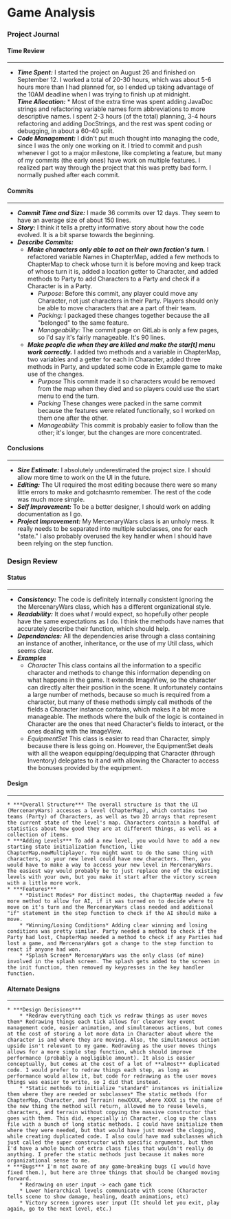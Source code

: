 # Game Analysis
### Project Journal
#### Time Review
***
* ***Time Spent:*** I started the project on August 26 and finished on September 12. I worked a total of 20-30 hours, which was about 5-6 hours more than I had planned for, so I ended up taking advantage of the 10AM deadline when I was trying to finish up at midnight.  
***Time Allocation:*** * Most of the extra time was spent adding JavaDoc strings and refactoring variable names form abbreviations to more descriptive names. I spent 2-3 hours (of the total) planning, 3-4 hours refactoring and adding DocStrings, and the rest was spent coding or debugging, in about a 60-40 split.
* ***Code Management:*** I didn't put much thought into managing the code, since I was the only one working on it. I tried to commit and push whenever I got to a major milestone, like completing a feature, but many of my commits (the early ones) have work on multiple features. I realized part way through the project that this was pretty bad form. I normally pushed after each commit.


#### Commits
***
* ***Commit Time and Size:*** I made 36 commits over 12 days. They seem to have an average size of about 150 lines.
* ***Story:*** I think it tells a pretty informative story about how the code evolved. It is a bit sparse towards the beginning.
*  ***Describe Commits:***
    * ***Make characters only able to act on their own faction's turn.***  I refactored variable Names in ChapterMap, added a few methods to ChapterMap to check whose turn it is before moving and keep track of whose turn it is, added a location getter to Character, and added methods to Party to add Characters to a Party and check if a Character is in a Party.
        * *Purpose:* Before this commit, any player could move any Character, not just characters in their Party. Players should only be able to move characters that are a part of their team.
        * *Packing:* I packaged these changes together because the all "belonged" to the same feature.
        * *Manageability:* The commit page on GitLab is only a few pages, so I'd say it's fairly manageable. It's 90 lines.
    * ***Make people die when they are killed and make the star[t] menu work correctly.*** I added two methods and a variable in ChapterMap, two variables and a getter for each in Character, added three methods in Party, and updated some code in Example game to make use of the changes.
        * *Purpose* This commit made it so characters would be removed from the map when they died and so players could use the start menu to end the turn.
        * *Packing* These changes were packed in the same commit because the features were related functionally, so I worked on them one after the other.
        * *Manageability* This commit is probably easier to follow than the other; it's longer, but the changes are more concentrated.


#### Conclusions
***
* ***Size Estimate:*** I absolutely underestimated the project size. I should allow more time to work on the UI in the future.
* ***Editing:*** The UI required the most editing because there were so many little errors to make and gotchasmto remember. The rest of the code was much more simple.
* ***Self Improvement:*** To be a better designer, I should work on adding documentation as I go.
* ***Project Improvement:*** My MercenaryWars class is an unholy mess. It really needs to be separated into multiple subclasses, one for each "state." I also probably overused the key handler when I should have been relying on the step function.


### Design Review
#### Status
***
* ***Consistency:*** The code is definitely internally consistent ignoring the the MercenaryWars class, which has a different organizational style.
* ***Readability:*** It does what *I* would expect, so hopefully other people have the same expectations as I do. I think the methods have names that accurately describe their function, which should help.
* ***Dependancies:*** All the dependencies arise through a class containing an instance of another, inheritance, or the use of my Util class, which seems clear.
* ***Examples***
	* *Character* This class contains all the information to a specific character and methods to change this information depending on  what happens in the game. It extends ImageView, so the character can directly alter their position in the scene. It unfortunately contains a large number of methods, because so much is required from a character, but many of these methods simply call methods of the fields a Character instance contains, which makes it a bit more manageable. The methods where the bulk of the logic is contained in Character are the ones that need Character's fields to interact, or the ones dealing with the ImageView.
	* *EquipmentSet* This class is easier to read than Character, simply because there is less going on. However, the EquipmentSet deals with all the weapon equipping/dequipping that Character (through Inventory) delegates to it and with allowing the Character to access the bonuses provided by the equipment.

#### Design
***
	* ***Overall Structure*** The overall structure is that the UI (MercenaryWars) accesses a level (ChapterMap), which contains two teams (Party) of Characters, as well as two 2D arrays that represent the current state of the level's map. Characters contain a handful of statistics about how good they are at different things, as well as a collection of items.
	* ***Adding Levels*** To add a new level, you would have to add a new starting state initialization function, like ChapterMap.newMultiplayer. You might want to do the same thing with characters, so your new level could have new characters. Then, you would have to make a way to access your new level in MercenaryWars. The easiest way would probably be to just replace one of the existing levels with your own, but you make it start after the victory screen with a little more work.
	* ***Features***
		* *Distinct Modes* For distinct modes, the ChapterMap needed a few more method to allow for AI, if it was turned on to decide where to move on it's turn and the MercenaryWars class needed and additional "if" statement in the step function to check if the AI should make a move.
		* *Winning/Losing Conditions* Adding clear winning and losing conditions was pretty similar. Party needed a method to check if the Party had lost, ChapterMap needed a method to check if any Parties had lost a game, and MercenaryWars got a change to the step function to react if anyone had won.
		* *Splash Screen* MercenaryWars was the only class (of mine) involved in the splash screen. The splash gets added to the screen in the init function, then removed my keypresses in the key handler function.
#### Alternate Designs
***
	* ***Design Decisions***
		* *Redraw everything each tick vs redraw things as user moves them* Redrawing things each tick allows for cleaner key event management code, easier animation, and simultaneous actions, but comes at the cost of storing a lot more data in Character about where the character is and where they are moving. Also, the simultaneous action upside isn't relevant to my game. Redrawing as the user moves things allows for a more simple step function, which should improve performance (probably a negligible amount). It also is easier conceptually, but comes at the cost of a lot of **almost** duplicated code. I would prefer to redraw things each step, as long as performance would allow it, but code for redrawing as the user moves things was easier to write, so I did that instead.
		* *Static methods to initialize "standard" instances vs initialize them where they are needed or subclasses* The static methods (for ChapterMap, Character, and Terrain) newXXXX, where XXXX is the name of the new thing the method will return, allowed me to reuse levels, characters, and terrain without copying the massive constructor that goes with them. This did, especially in Character, clog up the class file with a bunch of long static methods. I could have initialize them where they were needed, but that would have just moved the clogging, while creating duplicated code. I also could have mad subclasses which just called the super constructor with specific arguments, but then I'd have a whole bunch of extra class files that wouldn't really do anything. I prefer the static methods just because it makes more organizational sense to me.
	* ***Bugs*** I'm not aware of any game-breaking bugs (I would have fixed them.), but here are three things that should be changed moving forward.
		* Redrawing on user input -> each game tick
		* Lower hierarchical levels communicate with scene (Character tells scene to show damage, healing, death animations, etc)
		* Victory screen ignores user input (It should let you exit, play again, go to the next level, etc.)
